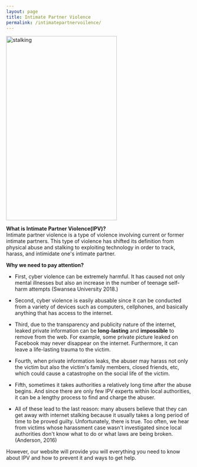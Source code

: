 ```yaml
---
layout: page
title: Intimate Partner Violence
permalink: /intimatepartnervoilence/
---
```


<img src="/livingpeacefully/stalking.jpg" alt="stalking" width="300" height="500" align="middle" />

<strong>What is Intimate Partner Violence(IPV)?</strong><br>
Intimate partner violence is a type of violence involving current or former intimate partners. This type of violence has shifted its definition from physical abuse and stalking to exploiting technology in order to track, harass, and intimidate one's intimate partner.<br>

<strong>Why we need to pay attention?</strong><br>
- First, cyber violence can be extremely harmful. It has caused not only mental illnesses but also an increase in the number of teenage self-harm attempts (Swansea University 2018.)

- Second, cyber violence is easily abusable since it can be conducted from a variety of devices such as computers, cellphones, and basically anything that has access to the internet.

- Third, due to the transparency and publicity nature of the internet, leaked private information can be <strong>long-lasting</strong> and <strong>impossible</strong> to remove from the web. For example, some private picture leaked on Facebook may never disappear on the internet. Furthermore, it can leave a  life-lasting trauma to the victim.

- Fourth, when private information leaks, the abuser may harass not only the victim but also the victim's family members, closed friends, etc, which could cause a catastrophe on the social life of the victim.

- Fifth, sometimes it takes authorities a relatively long time after the abuse begins. And since there are only few IPV experts within local authorities, it can be a lengthy process to find and charge the abuser.

- All of these lead to the last reason: many abusers believe that they can get away with internet stalking because it usually takes a long period of time to be proved guilty. Unfortunately, there is true. Too often, we hear from victims whose harassment case wasn't investigated since local authorities don't know what to do or what laws are being broken. (Anderson, 2016) <br>

However, our website will provide you will everything you need to know about IPV and how to prevent it and ways to get help.
